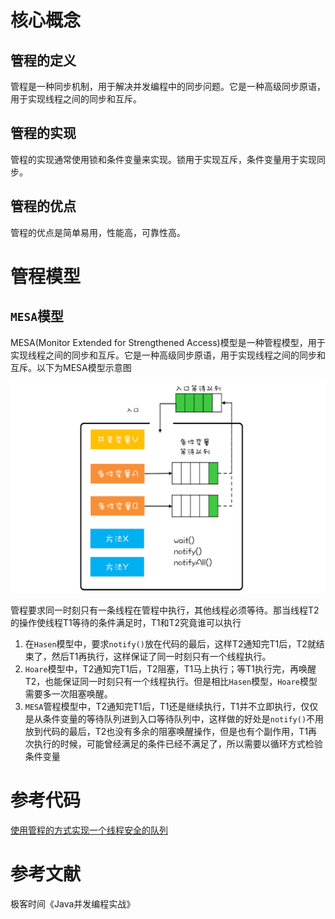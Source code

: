 # 核心概念

## 管程的定义

管程是一种同步机制，用于解决并发编程中的同步问题。它是一种高级同步原语，用于实现线程之间的同步和互斥。

## 管程的实现

管程的实现通常使用锁和条件变量来实现。锁用于实现互斥，条件变量用于实现同步。

## 管程的优点

管程的优点是简单易用，性能高，可靠性高。


# 管程模型
## `MESA`模型

MESA(Monitor Extended for Strengthened Access)模型是一种管程模型，用于实现线程之间的同步和互斥。它是一种高级同步原语，用于实现线程之间的同步和互斥。以下为MESA模型示意图

![MESA模型示意图](../image/java-concurrency/管程/管程模型.webp)

管程要求同一时刻只有一条线程在管程中执行，其他线程必须等待。那当线程T2的操作使线程T1等待的条件满足时，T1和T2究竟谁可以执行

1. 在`Hasen`模型中，要求`notify()`放在代码的最后，这样T2通知完T1后，T2就结束了，然后T1再执行，这样保证了同一时刻只有一个线程执行。
2. `Hoare`模型中，T2通知完T1后，T2阻塞，T1马上执行；等T1执行完，再唤醒T2，也能保证同一时刻只有一个线程执行。但是相比`Hasen`模型，`Hoare`模型需要多一次阻塞唤醒。
3. `MESA`管程模型中，T2通知完T1后，T1还是继续执行，T1并不立即执行，仅仅是从条件变量的等待队列进到入口等待队列中，这样做的好处是`notify()`不用放到代码的最后，T2也没有多余的阻塞唤醒操作，但是也有个副作用，T1再次执行的时候，可能曾经满足的条件已经不满足了，所以需要以循环方式检验条件变量


# 参考代码
[使用管程的方式实现一个线程安全的队列](../java-concurrency/src/main/java/cn/chanze/monitor/BlockQueue.java)


# 参考文献
极客时间《Java并发编程实战》